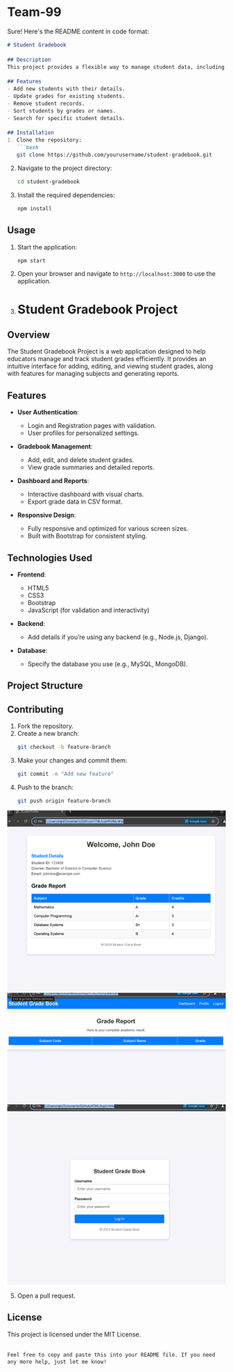 # Team-99
Sure! Here's the README content in code format:

```markdown
# Student Gradebook

## Description
This project provides a flexible way to manage student data, including their grades across multiple subjects. It supports various operations like adding students, updating grades, removing records, sorting by grades or names, and searching for specific student details.

## Features
- Add new students with their details.
- Update grades for existing students.
- Remove student records.
- Sort students by grades or names.
- Search for specific student details.

## Installation
1. Clone the repository:
   ```bash
   git clone https://github.com/yourusername/student-gradebook.git
   ```
2. Navigate to the project directory:
   ```bash
   cd student-gradebook
   ```
3. Install the required dependencies:
   ```bash
   npm install
   ```

## Usage
1. Start the application:
   ```bash
   npm start
   ```
2. Open your browser and navigate to `http://localhost:3000` to use the application.
3. # Student Gradebook Project

## Overview
The Student Gradebook Project is a web application designed to help educators manage and track student grades efficiently. It provides an intuitive interface for adding, editing, and viewing student grades, along with features for managing subjects and generating reports.

## Features
- **User Authentication**:
  - Login and Registration pages with validation.
  - User profiles for personalized settings.

- **Gradebook Management**:
  - Add, edit, and delete student grades.
  - View grade summaries and detailed reports.

- **Dashboard and Reports**:
  - Interactive dashboard with visual charts.
  - Export grade data in CSV format.

- **Responsive Design**:
  - Fully responsive and optimized for various screen sizes.
  - Built with Bootstrap for consistent styling.

## Technologies Used
- **Frontend**:
  - HTML5
  - CSS3
  - Bootstrap
  - JavaScript (for validation and interactivity)

- **Backend**:
  - Add details if you’re using any backend (e.g., Node.js, Django).
  
- **Database**:
  - Specify the database you use (e.g., MySQL, MongoDB).

## Project Structure


## Contributing
1. Fork the repository.
2. Create a new branch:
   ```bash
   git checkout -b feature-branch
   ```
3. Make your changes and commit them:
   ```bash
   git commit -m "Add new feature"
   ```
4. Push to the branch:
   ```bash
   git push origin feature-branch
   ```
![Dashboard Screenshot](Dashboard.png)
![Dashboard Screenshot](grade.png)
![Dashboard Screenshot](login.png)


5. Open a pull request.

## License
This project is licensed under the MIT License.
```

Feel free to copy and paste this into your README file. If you need any more help, just let me know!
